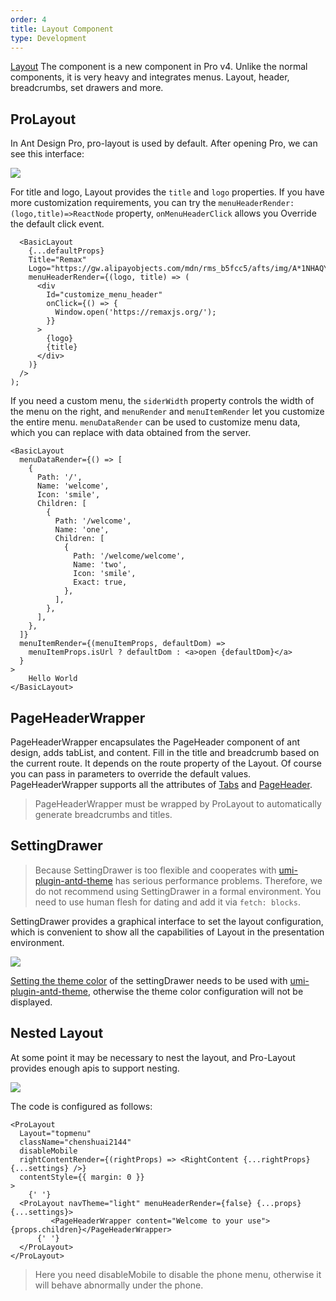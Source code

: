 ```yaml
---
order: 4
title: Layout Component
type: Development
---
```


[Layout](https://github.com/ant-design/ant-design-pro-layout) The component is a new component in Pro v4. Unlike the normal components, it is very heavy and integrates menus. Layout, header, breadcrumbs, set drawers and more.

## ProLayout

In Ant Design Pro, pro-layout is used by default. After opening Pro, we can see this interface:

![](https://gw.alipayobjects.com/zos/antfincdn/qsgVmsWOrR/C8C775E0-6429-4B73-8CFD-F312ACCE9905.png)

For title and logo, Layout provides the `title` and `logo` properties. If you have more customization requirements, you can try the `menuHeaderRender: (logo,title)=>ReactNode` property, `onMenuHeaderClick` allows you Override the default click event.

```tsx
  <BasicLayout
    {...defaultProps}
    Title="Remax"
    Logo="https://gw.alipayobjects.com/mdn/rms_b5fcc5/afts/img/A*1NHAQYduQiQAAAAAAAAAAABkARQnAQ"
    menuHeaderRender={(logo, title) => (
      <div
        Id="customize_menu_header"
        onClick={() => {
          Window.open('https://remaxjs.org/');
        }}
      >
        {logo}
        {title}
      </div>
    )}
  />
);
```

If you need a custom menu, the `siderWidth` property controls the width of the menu on the right, and `menuRender` and `menuItemRender` let you customize the entire menu. `menuDataRender` can be used to customize menu data, which you can replace with data obtained from the server.

```tsx
<BasicLayout
  menuDataRender={() => [
    {
      Path: '/',
      Name: 'welcome',
      Icon: 'smile',
      Children: [
        {
          Path: '/welcome',
          Name: 'one',
          Children: [
            {
              Path: '/welcome/welcome',
              Name: 'two',
              Icon: 'smile',
              Exact: true,
            },
          ],
        },
      ],
    },
  ]}
  menuItemRender={(menuItemProps, defaultDom) =>
    menuItemProps.isUrl ? defaultDom : <a>open {defaultDom}</a>
  }
>
    Hello World
</BasicLayout>
```

## PageHeaderWrapper

PageHeaderWrapper encapsulates the PageHeader component of ant design, adds tabList, and content. Fill in the title and breadcrumb based on the current route. It depends on the route property of the Layout. Of course you can pass in parameters to override the default values. PageHeaderWrapper supports all the attributes of [Tabs](https://ant.design/components/tabs-cn/) and [PageHeader](https://ant.design/components/page-header-cn/).

> PageHeaderWrapper must be wrapped by ProLayout to automatically generate breadcrumbs and titles.

## SettingDrawer

> Because SettingDrawer is too flexible and cooperates with [umi-plugin-antd-theme](https://github.com/chenshuai2144/umi-plugin-antd-theme) has serious performance problems. Therefore, we do not recommend using SettingDrawer in a formal environment. You need to use human flesh for dating and add it via `fetch: blocks`.

SettingDrawer provides a graphical interface to set the layout configuration, which is convenient to show all the capabilities of Layout in the presentation environment.

![](https://gw.alipayobjects.com/zos/antfincdn/iITLeL7TVb/6ED60335-2A24-4C13-91CE-FD782FB2D219.png)

[Setting the theme color](/docs/dynamic-theme) of the settingDrawer needs to be used with [umi-plugin-antd-theme](https://github.com/chenshuai2144/umi-plugin-antd-theme), otherwise the theme color configuration will not be displayed.

## Nested Layout

At some point it may be necessary to nest the layout, and Pro-Layout provides enough apis to support nesting.

![](https://gw.alipayobjects.com/zos/antfincdn/F6Rhw6KYUt/C253E5E1-2790-4224-9D7F-C24F39AEF398.png)

The code is configured as follows:

```tsx
<ProLayout
  Layout="topmenu"
  className="chenshuai2144"
  disableMobile
  rightContentRender={(rightProps) => <RightContent {...rightProps} {...settings} />}
  contentStyle={{ margin: 0 }}
>
    {' '}
  <ProLayout navTheme="light" menuHeaderRender={false} {...props} {...settings}>
         <PageHeaderWrapper content="Welcome to your use">{props.children}</PageHeaderWrapper>
      {' '}
  </ProLayout>
</ProLayout>
```

> Here you need disableMobile to disable the phone menu, otherwise it will behave abnormally under the phone.
